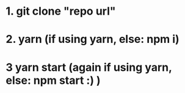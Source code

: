 # 1. git clone "repo url"

# 2. yarn (if using yarn, else: npm i)

# 3 yarn start (again if using yarn, else: npm start :) )
